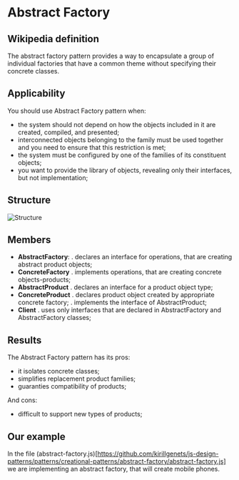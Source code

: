 # Abstract Factory

## Wikipedia definition

The abstract factory pattern provides a way to encapsulate a group of individual factories that have a common theme without specifying their concrete classes.

## Applicability

You should use Abstract Factory pattern when:

- the system should not depend on how the objects included in it are created, compiled, and presented;
- interconnected objects belonging to the family must be used together and you need to ensure that this restriction is met;
- the system must be configured by one of the families of its constituent objects;
- you want to provide the library of objects, revealing only their interfaces, but not implementation;

## Structure

![Structure](https://web.tecnico.ulisboa.pt/~david.matos/w/pt/images/thumb/a/a6/Abstract-factory-dpcd.png/1050px-Abstract-factory-dpcd.png)

## Members

- **AbstractFactory**:
  . declares an interface for operations, that are creating abstract product objects;
- **ConcreteFactory**
  . implements operations, that are creating concrete objects-products;
- **AbstractProduct**
  . declares an interface for a product object type;
- **ConcreteProduct**
  . declares product object created by appropriate concrete factory;
  . implements the interface of AbstractProduct;
- **Client**
  . uses only interfaces that are declared in AbstractFactory and AbstractFactory classes;

## Results

The Abstract Factory pattern has its pros:

- it isolates concrete classes;
- simplifies replacement product families;
- guaranties compatibility of products;

And cons:

- difficult to support new types of products;

## Our example

In the file (abstract-factory.js)[https://github.com/kirillgenets/js-design-patterns/patterns/creational-patterns/abstract-factory/abstract-factory.js] we are implementing an abstract factory, that will create mobile phones.

